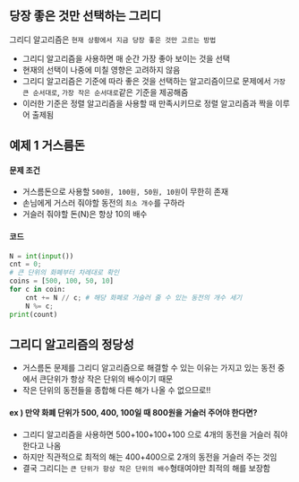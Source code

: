 ## 당장 좋은 것만 선택하는 그리디

그리디 알고리즘은 `현재 상황에서 지금 당장 좋은 것만 고르는 방법`

- 그리디 알고리즘을 사용하면 매 순간 가장 좋아 보이는 것을 선택
- 현재의 선택이 나중에 미칠 영향은 고려하지 않음
- 그리디 알고리즘은 기준에 따라 좋은 것을 선택하는 알고리즘이므로 문제에서 `가장 큰 순서대로`, `가장 작은 순서대로`같은 기준을 제공해줌
- 이러한 기준은 정렬 알고리즘을 사용할 때 만족시키므로 정렬 알고리즘과 짝을 이루어 출제됨

## 예제 1 거스름돈

#### 문제 조건

- 거스름돈으로 사용할 `500원, 100원, 50원, 10원`이 무한히 존재
- 손님에게 거스러 줘야할 동전의 `최소 개수`를 구하라
- 거슬러 줘야할 돈(N)은 항상 10의 배수

#### 코드

```python
N = int(input())
cnt = 0;
# 큰 단위의 화폐부터 차례대로 확인
coins = [500, 100, 50, 10]
for c in coin:
    cnt += N // c; # 해당 화폐로 거슬러 줄 수 있는 동전의 개수 세기
    N %= c;
print(count)
```

## 그리디 알고리즘의 정당성

- 거스름돈 문제를 그리디 알고리즘으로 해결할 수 있는 이유는 가지고 있는 동전 중에서 큰단위가 항상 작은 단위의 배수이기 때문
- 작은 단위의 동전들을 종합해 다른 해가 나올 수 없으므로!!

#### ex ) 만약 화폐 단위가 500, 400, 100일 때 800원을 거슬러 주어야 한다면?

- 그리디 알고리즘을 사용하면 500+100+100+100 으로 4개의 동전을 거슬러 줘야한다고 나옴
- 하지만 직관적으로 최적의 해는 400+400으로 2개의 동전을 거슬러 주는 것임
- 결국 그리디는 `큰 단위가 항상 작은 단위의 배수`형태여야만 최적의 해를 보장함
